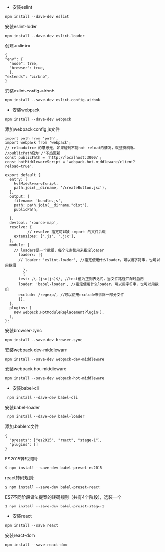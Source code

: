 - 安装eslint
```
npm install --dave-dev eslint
```
安装eslint-loder
```
npm install --dave-dev eslint-loader
```
创建.eslintrc
```
{
"env": {
  "node": true,
  "browser": true,
  },
"extends": "airbnb",
}
```
安装eslint-config-airbnb
```
npm install --save-dev eslint-config-airbnb
```

- 安装webpack
```
npm install --dave-dev webpack
```
添加webpack.config.js文件
```
import path from 'path';
import webpack from 'webpack';
// reload=true 的意思是，如果碰到不能hot reload的情况，就整页刷新。
//publicPath设为'/'不热更新
const publicPath = 'http://localhost:3000/';
const hotMiddlewareScript = 'webpack-hot-middleware/client?reload=true';

export default {
  entry: [
    hotMiddlewareScript,
    path.join(__dirname, '/createButton.jsx'),
  ],
  output: {
    filename: 'bundle.js',
    path: path.join(__dirname,"dist"),
    publicPath,

  },
  devtool: 'source-map',
  resolve: {
          // resolve 指定可以被 import 的文件后缀
    extensions: ['.js', '.jsx'],
  },
  module: {
    // loaders是一个数组，每个元素都用来指定loader
      loaders: [{
      // loader: 'eslint-loader', //指定使用什么loader，可以用字符串，也可以用数组
        },
        {
      test: /\.(jsx|js)$/, //test值为正则表达式，当文件路径匹配时启用
      loader: 'babel-loader', //指定使用什么loader，可以用字符串，也可以用数组
      exclude: /regexp/, //可以使用exclude来排除一部分文件
      }],
  },
  plugins: [
    new webpack.HotModuleReplacementPlugin(),
  ],
};
```
安装browser-sync
```
npm install --save-dev browser-sync
```
安装webpack-dev-middleware
```
npm install --save-dev webpack-dev-middleware
```
安装webpack-hot-middleware
```
npm install --save-dev webpack-hot-middleware
```


- 安装babel-cli
```
 npm install --dave-dev babel-cli
```
安装babel-loader
```
 npm install --dave-dev babel-loader
```
添加.bablerc文件
```
{
  "presets": ["es2015", "react", "stage-1"],
  "plugins": []
}
```
ES2015转码规则:
```
$ npm install --save-dev babel-preset-es2015
```
react转码规则:
```
$ npm install --save-dev babel-preset-react
```
ES7不同阶段语法提案的转码规则（共有4个阶段），选装一个
```
$ npm install --save-dev babel-preset-stage-1
```
- 安装react
```
npm install --save react
```
安装react-dom
```
npm install --save react-dom
```